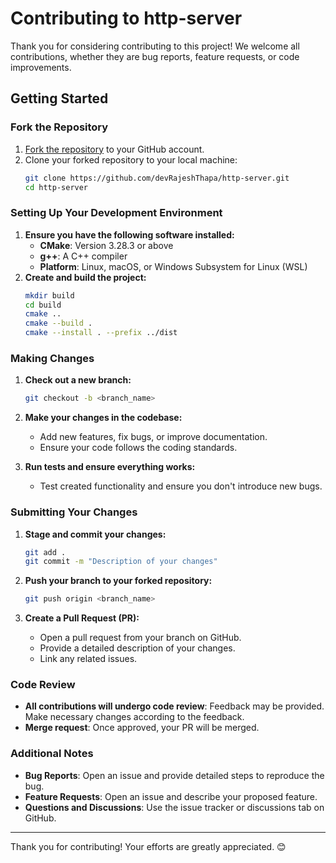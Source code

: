 # Contributing to http-server 

Thank you for considering contributing to this project! We welcome all contributions, whether they are bug reports, feature requests, or code improvements.

## Getting Started

### Fork the Repository

1. [Fork the repository](https://github.com/devRajeshThapa/http-server) to your GitHub account.
2. Clone your forked repository to your local machine:
    ```sh
    git clone https://github.com/devRajeshThapa/http-server.git
    cd http-server
    ```

### Setting Up Your Development Environment

1. **Ensure you have the following software installed:**
    - **CMake**: Version 3.28.3 or above
    - **g++**: A C++ compiler
    - **Platform**: Linux, macOS, or Windows Subsystem for Linux (WSL)
2. **Create and build the project:**
    ```sh
    mkdir build
    cd build
    cmake ..
    cmake --build .
    cmake --install . --prefix ../dist
    ```

### Making Changes

1. **Check out a new branch:**
    ```sh
    git checkout -b <branch_name>
    ```

2. **Make your changes in the codebase:**
    - Add new features, fix bugs, or improve documentation.
    - Ensure your code follows the coding standards.

3. **Run tests and ensure everything works:**
    - Test created functionality and ensure you don't introduce new bugs.

### Submitting Your Changes

1. **Stage and commit your changes:**
    ```sh
    git add .
    git commit -m "Description of your changes"
    ```

2. **Push your branch to your forked repository:**
    ```sh
    git push origin <branch_name>
    ```

3. **Create a Pull Request (PR):**
    - Open a pull request from your branch on GitHub.
    - Provide a detailed description of your changes.
    - Link any related issues.

### Code Review

- **All contributions will undergo code review**: Feedback may be provided. Make necessary changes according to the feedback.
- **Merge request**: Once approved, your PR will be merged.

### Additional Notes

- **Bug Reports**: Open an issue and provide detailed steps to reproduce the bug.
- **Feature Requests**: Open an issue and describe your proposed feature.
- **Questions and Discussions**: Use the issue tracker or discussions tab on GitHub.

---

Thank you for contributing! Your efforts are greatly appreciated. 😊

